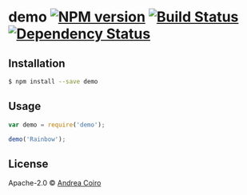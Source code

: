 # demo [![NPM version][npm-image]][npm-url] [![Build Status][travis-image]][travis-url] [![Dependency Status][daviddm-image]][daviddm-url]
> 

## Installation

```sh
$ npm install --save demo
```

## Usage

```js
var demo = require('demo');

demo('Rainbow');
```
## License

Apache-2.0 © [Andrea Coiro]()


[npm-image]: https://badge.fury.io/js/demo.svg
[npm-url]: https://npmjs.org/package/demo
[travis-image]: https://travis-ci.org//demo.svg?branch=master
[travis-url]: https://travis-ci.org//demo
[daviddm-image]: https://david-dm.org//demo.svg?theme=shields.io
[daviddm-url]: https://david-dm.org//demo
